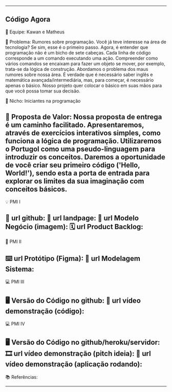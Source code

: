 --------------------
Código Agora  
--------------------
🤝 Equipe: Kawan e Matheus

🙁 Problema: Rumores sobre programação. Você já teve interesse na área de tecnologia? Se sim, esse é o primeiro passo. Agora, é entender que programação não é um bicho de sete cabeças. Cada linha de código corresponde a um comando executando uma ação. Compreender como vários comandos se encaixam para fazer um objeto se mover, por exemplo, trata-se da lógica de construção. Abordamos o problema dos maus rumores sobre nossa área. É verdade que é necessário saber inglês e matemática avançada/intermediária, mas, para começar, é necessário apenas o básico. Nosso projeto quer colocar o básico em suas mãos para que você possa tomar sua decisão.

🙂 Nicho: Iniciantes na programação

🎁 Proposta de Valor: Nossa proposta de entrega é um caminho facilitado. Apresentaremos, através de exercícios interativos simples, como funciona a lógica de programação. Utilizaremos o Portugol como uma pseudo-linguagem para introduzir os conceitos. Daremos a oportunidade de você criar seu primeiro código ('Hello, World!'), sendo esta a porta de entrada para explorar os limites da sua imaginação com conceitos básicos.
-------------------
💡 PMI I

🔗 url github:
🛬 url landpage:
🤝 url Modelo Negócio (imagem):
🗓️ url Product Backlog:
-------------------
📲 PMI II

⌨️ url Protótipo (Figma):
📝 url Modelagem Sistema:
-------------------
💻 PMI III

🖥️ Versão do Código no github:
🎥 url vídeo demonstração (código):
-------------------
💻 PMI IV

🖥️ Versão do Código no github/heroku/servidor:
🎞️ url vídeo demonstração (pitch ideia):
🎥 url vídeo demonstração (aplicação rodando):
-------------------
📚 Referências:

-------------------


